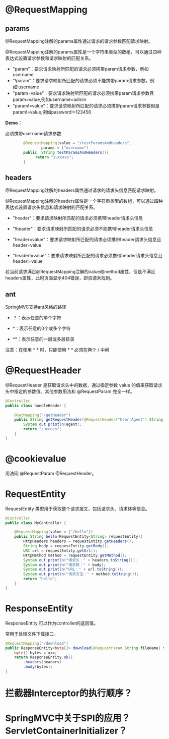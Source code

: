 # @RequestMapping

## params

@RequestMapping注解的params属性通过请求的请求参数匹配请求映射。

@RequestMapping注解的params属性是一个字符串类型的数组，可以通过四种表达式设置请求参数和请求映射的匹配关系。

- "param”：要求请求映射所匹配的请求必须携带param请求参数，例如username
- "!param”：要求请求映射所匹配的请求必须不能携带param请求参数，例如!username
- "param=value"：要求请求映射所匹配的请求必须携带param请求参数且param=value,例如username=admin
- "param!=value"：要求请求映射所匹配的请求必须携带param请求参数但是param!=value,例如password!=123456

**Demo：**

必须携带username请求参数

```java
		@RequestMapping(value = "/testParamsAndHeaders",
                params = {"username")
      	public  String testParamsAndHeaders(){
        　　	return "success";
      	}
```

## headers

@RequestMapping注解的headers属性通过请求的请求头信息匹配请求映射。

@RequestMapping注解的headers属性是一个字符串类型的数组，可以通过四种表达式设置请求头信息和请求映射的匹配关系。

- "header"：要求请求映射所匹配的请求必须携带header请求头信息

- "!header"：要求请求映射所匹配的请求必须不能携带header请求头信息

- "header=value"：要求请求映射所匹配的请求必须携带header请求头信息且header=value

- "header!=value"：要求请求映射所匹配的请求必须携带header请求头信息且header!=value

若当前请求满足@RequestMapping注解的value和method属性，但是不满足headers属性，此时页面显示404错误，即资源未找到。

## ant

SpringMVC支持ant风格的路径

- ？：表示任意的单个字符

- *：表示任意的0个或多个字符

- **：表示任意的一层或多层目录

注意：在使用 * * 时，只能使用 * * 必须在两个 / 中间



# @RequestHeader 

@RequestHeader 是获取请求头中的数据，通过指定参数 value 的值来获取请求头中指定的参数值。其他参数用法和 @RequestParam 完全一样。

```java
@Controller
public class handleHeader {
 
	@GetMapping("/getHeader")
	public String getRequestHeader(@RequestHeader("User-Agent") String agent) {
		System.out.println(agent);
		return "success";
	}
}
```



# @cookievalue

用法同  @RequestParam @RequestHeader。



# RequestEntity

RequestEntity 类型用于获取整个请求报文，包括请求头、请求体等信息。

```java
@Controller
public class MyController {

    @RequestMapping(value = {"/hello"})
    public String hello(RequestEntity<String> requestEntity){
        HttpHeaders headers = requestEntity.getHeaders();
        String body = requestEntity.getBody();
        URI url = requestEntity.getUrl();
        HttpMethod method = requestEntity.getMethod();
        System.out.println("请求头：" + headers.toString());
        System.out.println("请求体：" + body);
        System.out.println("URL：" + url.toString());
        System.out.println("请求方法：" + method.toString());
        return "hello";
    }
}
```



# ResponseEntity

ResponseEntity 可以作为controller的返回值。

常用于处理文件下载接口。

```java
@RequestMapping("/download")
public ResponseEntity<byte[]> download(@RequestParam String fileName) throws IOException {
    byte[] bytes = xxx;
    return ResponseEntity.ok()
        .headers(headers)
        .body(bytes);
}
```



# 拦截器Interceptor的执行顺序？



# SpringMVC中关于SPI的应用？ServletContainerInitializer？

